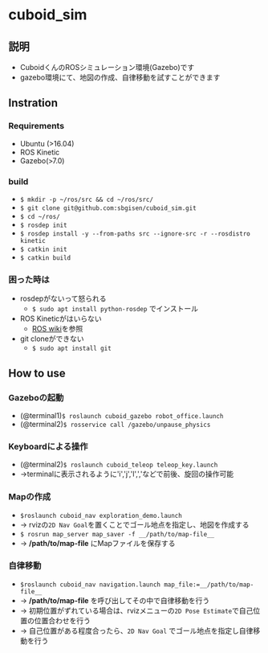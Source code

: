 # cuboid_sim
## 説明
- CuboidくんのROSシミュレーション環境(Gazebo)です
- gazebo環境にて、地図の作成、自律移動を試すことができます
## Instration

### Requirements
  - Ubuntu (>16.04)
  - ROS Kinetic
  - Gazebo(>7.0)
### build
  - `$ mkdir -p ~/ros/src && cd ~/ros/src/`
  - `$ git clone git@github.com:sbgisen/cuboid_sim.git`
  - `$ cd ~/ros/`
  - `$ rosdep init`
  - `$ rosdep install -y --from-paths src --ignore-src -r --rosdistro kinetic`
  - `$ catkin init`
  - `$ catkin build`
### 困った時は
  - rosdepがないって怒られる
     - `$ sudo apt install python-rosdep` でインストール
  - ROS Kineticがはいらない
     - [ROS wiki](http://wiki.ros.org/kinetic/Installation/Ubuntu)を参照
  - git cloneができない
     - `$ sudo apt install git`

## How to use
### Gazeboの起動
- (@terminal1)`$ roslaunch cuboid_gazebo robot_office.launch`
- (@terminal2)`$ rosservice call /gazebo/unpause_physics`

### Keyboardによる操作
- (@terminal2)`$ roslaunch cuboid_teleop teleop_key.launch`
- ->terminalに表示されるように'i','j','l',','などで前後、旋回の操作可能

### Mapの作成
- `$roslaunch cuboid_nav exploration_demo.launch`
- -> rvizの`2D Nav Goal`を置くことでゴール地点を指定し、地図を作成する
- `$ rosrun map_server map_saver -f __/path/to/map-file__`
- -> __/path/to/map-file__ にMapファイルを保存する

### 自律移動
- `$roslaunch cuboid_nav navigation.launch map_file:=__/path/to/map-file__` 
- -> __/path/to/map-file__ を呼び出してその中で自律移動を行う
- -> 初期位置がずれている場合は、rvizメニューの`2D Pose Estimate`で自己位置の位置合わせを行う
- -> 自己位置がある程度合ったら、`2D Nav Goal` でゴール地点を指定し自律移動を行う
